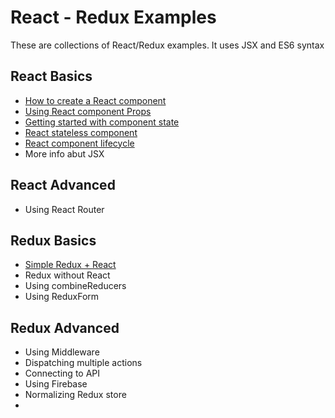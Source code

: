 # React - Redux Examples

These are collections of React/Redux examples. It uses JSX and ES6 syntax

## React Basics

- [How to create a React component](https://github.com/jpdelatorre/react-redux-examples/tree/master/simple-react-component)
- [Using React component Props](https://github.com/jpdelatorre/react-redux-examples/tree/master/react-component-props)
- [Getting started with component state](https://github.com/jpdelatorre/react-redux-examples/tree/master/react-component-state)
- [React stateless component](https://github.com/jpdelatorre/react-redux-examples/tree/master/react-stateless-component)
- [React component lifecycle](https://github.com/jpdelatorre/react-redux-examples/tree/master/react-component-lifecycle)
- More info abut JSX

## React Advanced

- Using React Router

## Redux Basics

- [Simple Redux + React](https://github.com/jpdelatorre/react-redux-examples/tree/master/simple-redux-item-list)
- Redux without React
- Using combineReducers
- Using ReduxForm

## Redux Advanced
- Using Middleware
- Dispatching multiple actions
- Connecting to API
- Using Firebase
- Normalizing Redux store
- 
